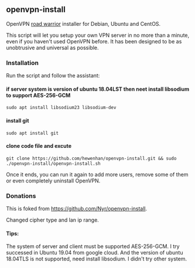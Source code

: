 ## openvpn-install
OpenVPN [road warrior](http://en.wikipedia.org/wiki/Road_warrior_%28computing%29) installer for Debian, Ubuntu and CentOS.

This script will let you setup your own VPN server in no more than a minute, even if you haven't used OpenVPN before. It has been designed to be as unobtrusive and universal as possible.

### Installation
Run the script and follow the assistant:

#### if server system is version of ubuntu 18.04LST then neet install libsodium to support AES-256-GCM
`sudo apt install libsodium23 libsodium-dev`

#### install git
`sudo apt install git `


#### clone code file and excute
`git clone https://github.com/hewenhan/openvpn-install.git && sudo ./openvpn-install/openvpn-install.sh`

Once it ends, you can run it again to add more users, remove some of them or even completely uninstall OpenVPN.


### Donations

This is foked from https://github.com/Nyr/openvpn-install.

Changed cipher type and lan ip range.

#### Tips:

The system of server and client must be supported AES-256-GCM. I try successed in Ubuntu 19.04 from google cloud.
And the version of ubuntu 18.04TLS is not supported, need install libsodium.
I didn't try other system.

